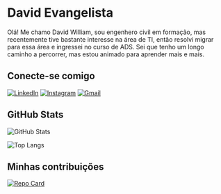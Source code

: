 # David Evangelista

Olá! Me chamo David William, sou engenhero civil em formação, mas recentemente tive bastante interesse na área de TI, então resolvi migrar para essa área e ingressei no curso de ADS. Sei que tenho um longo caminho a percorrer, mas estou animado para aprender mais e mais.

## Conecte-se comigo

[![LinkedIn](https://img.shields.io/badge/LinkedIn-000?style=for-the-badge&logo=linkedin&logoColor=0E76A8)](https://www.linkedin.com/in/david-william-b623081a6)
[![Instagram](https://img.shields.io/badge/Instagram-000?style=for-the-badge&logo=instagram)](https://www.instagram.com/williiam_david/)
[![Gmail](https://img.shields.io/badge/-Gmail-000?style=for-the-badge&logo=gmail&logoColor=007BFF)](mailto:dev.davidwilliam@gmail.com)

## GitHub Stats

![GitHub Stats](https://github-readme-stats.vercel.app/api?username=David-Evangelist&theme=transparent&bg_color=000&border_color=30A3DC&show_icons=true&icon_color=30A3DC&title_color=E94D5F&text_color=FFF)

![Top Langs](https://github-readme-stats-git-masterrstaa-rickstaa.vercel.app/api/top-langs/?username=David-Evangelist&layout=compact&bg_color=000&border_color=30A3DC&title_color=E94D5F&text_color=FFF)

## Minhas contribuições

[![Repo Card](https://github-readme-stats.vercel.app/api/pin/?username=David-Evangelist&repo=dio-lab-open-source&bg_color=000&border_color=30A3DC&show_icons=true&icon_color=30A3DC&title_color=E94D5F&text_color=FFF)](https://github.com/David-Evangelist/dio-lab-open-source)
